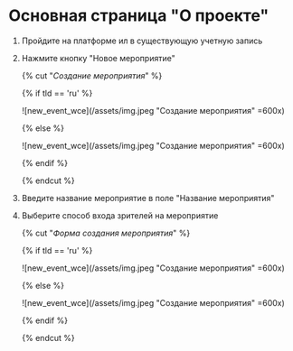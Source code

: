 # Основная страница "О проекте"

1. Пройдите на платформе ил в существующую учетную запись
1. Нажмите кнопку "Новое мероприятие"

    {% cut "_Создание мероприятия_" %}
    
    {% if  tld == 'ru' %}
    
    ![new_event_wce](/assets/img.jpeg "Создание мероприятия" =600x)
    
    {% else %}
    
    ![new_event_wce](/assets/img.jpeg "Создание мероприятия" =600x)
    
    {% endif %}
    
    {% endcut %}

1. Введите название мероприятие в поле "Название мероприятия"
1. Выберите способ входа зрителей на мероприятие

    {% cut "_Форма создания мероприятия_" %}
    
    {% if  tld == 'ru' %}
    
    ![new_event_wce](/assets/img.jpeg "Создание мероприятия" =600x)
    
    {% else %}
    
    ![new_event_wce](/assets/img.jpeg "Создание мероприятия" =600x)
    
    {% endif %}
    
    {% endcut %}
